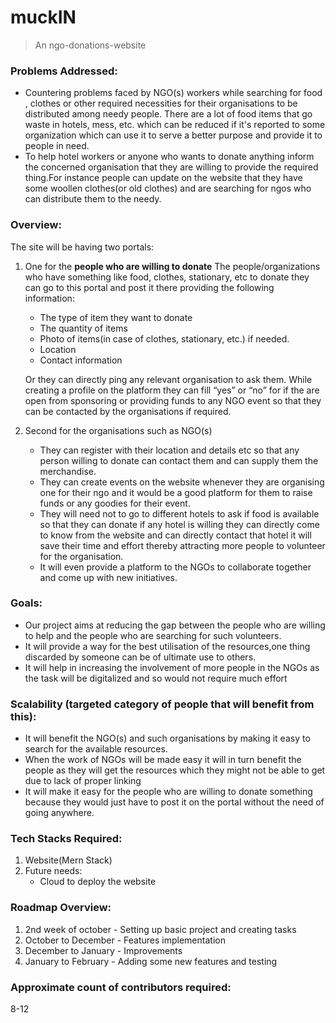 # muckIN
> An ngo-donations-website

### Problems Addressed:
- Countering problems faced by NGO(s) workers while searching for food , clothes or other required necessities for their organisations to be distributed among needy people.
There are a lot of food items that go waste in hotels, mess, etc. which can be reduced if it's reported to some organization which can use it to serve a better purpose and provide it to people in need. 
- To help hotel workers or anyone who wants to donate anything inform the concerned organisation that they are willing to provide the required thing.For instance people can update on the website that they have some woollen clothes(or old clothes) and are searching for ngos who can distribute them to the needy.
 
### Overview:

The site will be having two portals: 

1. One for the **people who are willing to donate**
	The people/organizations who have something like food, clothes, stationary, etc to donate they can go to this portal and post it there providing the following information:
    - The type of item they want to donate
    - The quantity of items
    - Photo of items(in case of clothes, stationary, etc.) if needed.
    - Location
    - Contact information

    Or they can directly ping any relevant organisation to ask them.
    While creating a profile on the platform they can fill “yes” or “no” for if the are open from sponsoring or providing funds to any NGO event so that they can be contacted by     the organisations if required.

2. Second for the organisations such as NGO(s)
    - They can register with their location and details etc so that any person willing to donate can                   contact  them and can supply them the merchandise.
    - They can create events on the website whenever they are organising one for their ngo and it would be a good platform for them to raise funds or any goodies for their event.
    - They will need not to go to different hotels to ask if food is available so that they can donate if any hotel is willing they can directly come to know from the website and    can directly contact that hotel it will save their time and effort thereby attracting more people to volunteer for the organisation.
    - It will even provide a platform to the NGOs to collaborate together and come up with new initiatives.

### Goals: 
- Our project aims at reducing the gap between the people who are willing to help and the people who are searching for such volunteers. 
- It will provide a way for the best utilisation of the resources,one thing discarded by someone can be of ultimate use to others. 
- It will help in increasing the involvement of more people in the NGOs as the task will be digitalized and so would not require much effort

### Scalability (targeted category of people that will benefit from this):
- It will benefit the NGO(s) and such organisations by making it easy to search for the available resources.
- When the work of NGOs will be made easy it will in turn benefit the people as they will get the resources which they might not be able to get due to lack of proper linking
- It will make it easy for the people who are willing to donate something because they would just have to post it on the portal without the need of going anywhere.

### Tech Stacks Required:
1. Website(Mern Stack)
2. Future needs:  
    - Cloud to deploy the website

### Roadmap Overview:
1. 2nd week of october - Setting up basic project and creating tasks
2. October to December - Features implementation
3. December to January - Improvements
4. January to February - Adding some new features and testing

### Approximate count of contributors required:
8-12
